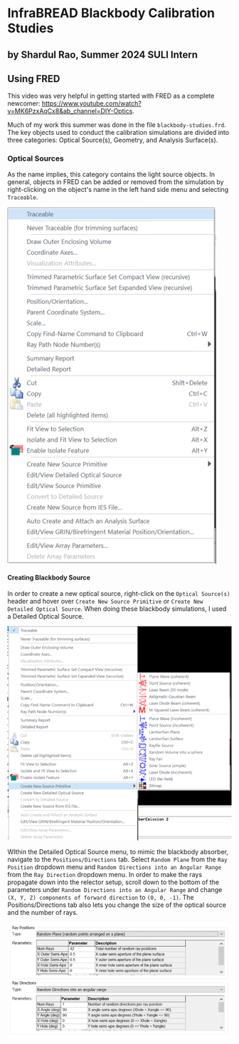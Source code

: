 # InfraBREAD Blackbody Calibration Studies
## by Shardul Rao, Summer 2024 SULI Intern

## Using FRED
This video was very helpful in getting started with FRED as a complete newcomer: https://www.youtube.com/watch?v=MK6PzxAqCx8&ab_channel=DIY-Optics.

Much of my work this summer was done in the file `blackbody-studies.frd`. The key objects used to conduct the calibration simulations are divided into three categories: Optical Source(s), Geometry, and Analysis Surface(s).

### Optical Sources
As the name implies, this category contains the light source objects. In general, objects in FRED can be added or removed from the simulation by right-clicking on the object's name in the left hand side menu and selecting `Traceable`.

![](READMEImages/image.png)

#### Creating Blackbody Source
In order to create a new optical source, right-click on the `Optical Source(s)` header and hover over `Create New Source Primitive` or `Create New Detailed Optical Source`. When doing these blackbody simulations, I used a Detailed Optical Source.

![](READMEImages/image-1.png)

WIthin the Detailed Optical Source menu, to mimic the blackbody absorber, navigate to the `Positions/Directions` tab. Select `Random Plane` from the `Ray Position` dropdown menu and `Random Directions into an Angular Range` from the `Ray Direction` dropdown menu. In order to make the rays propagate down into the relector setup, scroll down to the bottom of the parameters under `Random Directions into an Angular Range` and change `(X, Y, Z) components of forward direction` to `(0, 0, -1)`. The Positions/Directions tab also lets you change the size of the optical source and the number of rays.

![](READMEImages/image-3.png)